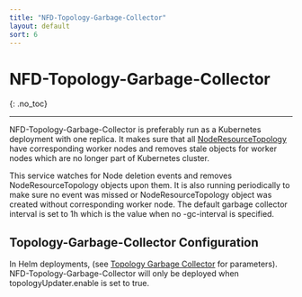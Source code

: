 ```yaml
---
title: "NFD-Topology-Garbage-Collector"
layout: default
sort: 6
---
```


# NFD-Topology-Garbage-Collector
{: .no_toc}

---

NFD-Topology-Garbage-Collector is preferably run as a Kubernetes deployment
with one replica. It makes sure that all
[NodeResourceTopology](custom-resources#noderesourcetopology)
have corresponding worker nodes and removes stale objects for worker nodes
which are no longer part of Kubernetes cluster.

This service watches for Node deletion events and removes NodeResourceTopology
objects upon them. It is also running periodically to make sure no event was
missed or NodeResourceTopology object was created without corresponding worker
node. The default garbage collector interval is set to 1h which is the value
when no -gc-interval is specified.

## Topology-Garbage-Collector Configuration

In Helm deployments,
(see [Topology Garbage Collector](../deployment/helm.md#topology-garbage-collector-parameters)
for parameters). NFD-Topology-Garbage-Collector will only be deployed when
topologyUpdater.enable is set to true.
